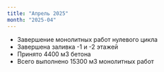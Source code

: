 ```yaml
---
title: "Апрель 2025"
month: "2025-04"
---
```


- Завершение монолитных работ нулевого цикла
- Завершена заливка -1 и -2 этажей
- Принято 4400 м3 бетона
- Всего выполнено 15300 м3 монолитных работ 